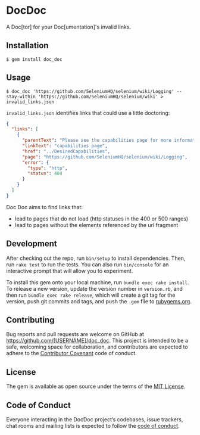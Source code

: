 # DocDoc

A Doc[tor] for your Doc[umentation]'s invalid links.


## Installation

```
$ gem install doc_doc
```


## Usage

```
$ doc_doc 'https://github.com/SeleniumHQ/selenium/wiki/Logging' --stay-within 'https://github.com/SeleniumHQ/selenium/wiki' > invalid_links.json
```

`invalid_links.json` identifies links that could use a little doctoring:

```json
{
  "links": [
    {
      "parentText": "Please see the capabilities page for more information about Firefox specific capabilities.",
      "linkText": "capabilities page",
      "href": "../DesiredCapabilities",
      "page": "https://github.com/SeleniumHQ/selenium/wiki/Logging",
      "error": {
        "type": "http",
        "status": 404
      }
    }
  ]
}
```

Doc Doc aims to find links that:
- lead to pages that do not load (http statuses in the 400 or 500 ranges)
- lead to pages without the elements referenced by the url fragment


## Development

After checking out the repo, run `bin/setup` to install dependencies. Then, run `rake test` to run the tests. You can also run `bin/console` for an interactive prompt that will allow you to experiment.

To install this gem onto your local machine, run `bundle exec rake install`. To release a new version, update the version number in `version.rb`, and then run `bundle exec rake release`, which will create a git tag for the version, push git commits and tags, and push the `.gem` file to [rubygems.org](https://rubygems.org).


## Contributing

Bug reports and pull requests are welcome on GitHub at https://github.com/[USERNAME]/doc_doc. This project is intended to be a safe, welcoming space for collaboration, and contributors are expected to adhere to the [Contributor Covenant](http://contributor-covenant.org) code of conduct.


## License

The gem is available as open source under the terms of the [MIT License](https://opensource.org/licenses/MIT).


## Code of Conduct

Everyone interacting in the DocDoc project’s codebases, issue trackers, chat rooms and mailing lists is expected to follow the [code of conduct](https://github.com/[USERNAME]/doc_doc/blob/master/CODE_OF_CONDUCT.md).
